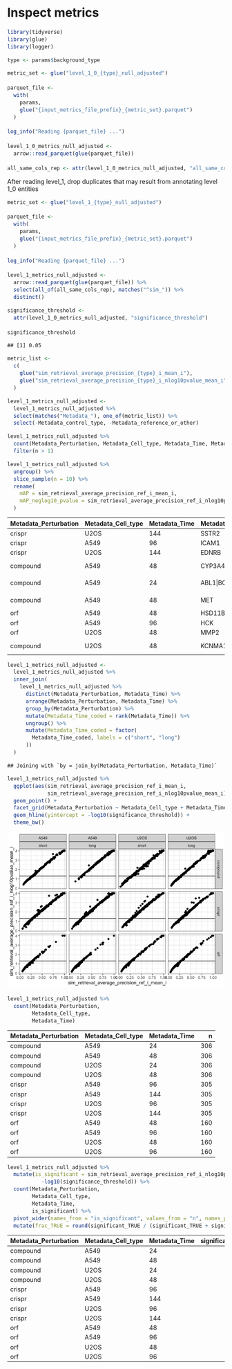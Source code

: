 Inspect metrics
================

``` r
library(tidyverse)
library(glue)
library(logger)
```

``` r
type <- params$background_type
```

``` r
metric_set <- glue("level_1_0_{type}_null_adjusted")

parquet_file <-
  with(
    params,
    glue("{input_metrics_file_prefix}_{metric_set}.parquet")
  )

log_info("Reading {parquet_file} ...")

level_1_0_metrics_null_adjusted <-
  arrow::read_parquet(glue(parquet_file))

all_same_cols_rep <- attr(level_1_0_metrics_null_adjusted, "all_same_cols_rep")
```

After reading level_1, drop duplicates that may result from annotating
level 1_0 entities

``` r
metric_set <- glue("level_1_{type}_null_adjusted")

parquet_file <-
  with(
    params,
    glue("{input_metrics_file_prefix}_{metric_set}.parquet")
  )

log_info("Reading {parquet_file} ...")

level_1_metrics_null_adjusted <-
  arrow::read_parquet(glue(parquet_file)) %>%
  select(all_of(all_same_cols_rep), matches("^sim_")) %>%
  distinct()
```

``` r
significance_threshold <-
  attr(level_1_0_metrics_null_adjusted, "significance_threshold")

significance_threshold
```

    ## [1] 0.05

``` r
metric_list <-
  c(
    glue("sim_retrieval_average_precision_{type}_i_mean_i"),
    glue("sim_retrieval_average_precision_{type}_i_nlog10pvalue_mean_i")
  )
```

``` r
level_1_metrics_null_adjusted <-
  level_1_metrics_null_adjusted %>%
  select(matches("Metadata_"), one_of(metric_list)) %>%
  select(-Metadata_control_type, -Metadata_reference_or_other)
```

``` r
level_1_metrics_null_adjusted %>%
  count(Metadata_Perturbation, Metadata_Cell_type, Metadata_Time, Metadata_broad_sample) %>%
  filter(n > 1)
```

``` r
level_1_metrics_null_adjusted %>%
  ungroup() %>%
  slice_sample(n = 10) %>%
  rename(
    mAP = sim_retrieval_average_precision_ref_i_mean_i,
    mAP_neglog10_pvalue = sim_retrieval_average_precision_ref_i_nlog10pvalue_mean_i
  )
```

<div class="kable-table">

| Metadata_Perturbation | Metadata_Cell_type | Metadata_Time | Metadata_target_list                                                                   | Metadata_broad_sample  |       mAP | mAP_neglog10_pvalue |
|:----------------------|:-------------------|:--------------|:---------------------------------------------------------------------------------------|:-----------------------|----------:|--------------------:|
| crispr                | U2OS               | 144           | SSTR2                                                                                  | BRDN0001480942         | 0.6412698 |           2.7194075 |
| crispr                | A549               | 96            | ICAM1                                                                                  | BRDN0000734502         | 0.3866730 |           1.7681944 |
| crispr                | U2OS               | 144           | EDNRB                                                                                  | BRDN0001489609         | 0.1163098 |           0.6208710 |
| compound              | A549               | 48            | CYP3A4                                                                                 | BRD-K97010173-001-04-1 | 1.0000000 |           4.0000434 |
| compound              | A549               | 24            | ABL1\|BCR\|FGFR1\|FGFR2\|FGFR3\|FGFR4\|FLT3\|KDR\|KIT\|LCK\|LYN\|PDGFRA\|RET\|SRC\|TEK | BRD-K44227013-001-08-0 | 1.0000000 |           4.0000434 |
| compound              | A549               | 48            | MET                                                                                    | BRD-K19477839-001-07-6 | 0.6238604 |           2.7880270 |
| orf                   | A549               | 48            | HSD11B1                                                                                | ccsbBroad304_06403     | 0.0951785 |           0.4860331 |
| orf                   | A549               | 96            | HCK                                                                                    | ccsbBroad304_00733     | 0.3333822 |           1.5232112 |
| orf                   | U2OS               | 48            | MMP2                                                                                   | ccsbBroad304_06588     | 0.1645014 |           0.7449940 |
| compound              | U2OS               | 48            | KCNMA1\|KCNN4\|KCNQ2\|KCNQ4\|KCNQ5                                                     | BRD-K56740996-001-02-1 | 0.1665675 |           0.8735203 |

</div>

``` r
level_1_metrics_null_adjusted <-
  level_1_metrics_null_adjusted %>%
  inner_join(
    level_1_metrics_null_adjusted %>%
      distinct(Metadata_Perturbation, Metadata_Time) %>%
      arrange(Metadata_Perturbation, Metadata_Time) %>%
      group_by(Metadata_Perturbation) %>%
      mutate(Metadata_Time_coded = rank(Metadata_Time)) %>%
      ungroup() %>%
      mutate(Metadata_Time_coded = factor(
        Metadata_Time_coded, labels = c("short", "long")
      ))
  )
```

    ## Joining with `by = join_by(Metadata_Perturbation, Metadata_Time)`

``` r
level_1_metrics_null_adjusted %>%
  ggplot(aes(sim_retrieval_average_precision_ref_i_mean_i,
             sim_retrieval_average_precision_ref_i_nlog10pvalue_mean_i)) +
  geom_point() +
  facet_grid(Metadata_Perturbation ~ Metadata_Cell_type + Metadata_Time_coded) +
  geom_hline(yintercept = -log10(significance_threshold)) +
  theme_bw()
```

![](2.inspect_files/figure-gfm/unnamed-chunk-11-1.png)<!-- -->

``` r
level_1_metrics_null_adjusted %>%
  count(Metadata_Perturbation,
        Metadata_Cell_type,
        Metadata_Time)
```

<div class="kable-table">

| Metadata_Perturbation | Metadata_Cell_type | Metadata_Time |   n |
|:----------------------|:-------------------|:--------------|----:|
| compound              | A549               | 24            | 306 |
| compound              | A549               | 48            | 306 |
| compound              | U2OS               | 24            | 306 |
| compound              | U2OS               | 48            | 306 |
| crispr                | A549               | 96            | 305 |
| crispr                | A549               | 144           | 305 |
| crispr                | U2OS               | 96            | 305 |
| crispr                | U2OS               | 144           | 305 |
| orf                   | A549               | 48            | 160 |
| orf                   | A549               | 96            | 160 |
| orf                   | U2OS               | 48            | 160 |
| orf                   | U2OS               | 96            | 160 |

</div>

``` r
level_1_metrics_null_adjusted %>%
  mutate(is_significant = sim_retrieval_average_precision_ref_i_nlog10pvalue_mean_i > 
           -log10(significance_threshold)) %>%
  count(Metadata_Perturbation,
        Metadata_Cell_type,
        Metadata_Time,
        is_significant) %>%
  pivot_wider(names_from = "is_significant", values_from = "n", names_prefix = "significant_") %>%
  mutate(frac_TRUE = round(significant_TRUE / (significant_TRUE + significant_FALSE), 2))
```

<div class="kable-table">

| Metadata_Perturbation | Metadata_Cell_type | Metadata_Time | significant_FALSE | significant_TRUE | frac_TRUE |
|:----------------------|:-------------------|:--------------|------------------:|-----------------:|----------:|
| compound              | A549               | 24            |                65 |              241 |      0.79 |
| compound              | A549               | 48            |                14 |              292 |      0.95 |
| compound              | U2OS               | 24            |                58 |              248 |      0.81 |
| compound              | U2OS               | 48            |                96 |              210 |      0.69 |
| crispr                | A549               | 96            |                84 |              221 |      0.72 |
| crispr                | A549               | 144           |                68 |              237 |      0.78 |
| crispr                | U2OS               | 96            |                79 |              226 |      0.74 |
| crispr                | U2OS               | 144           |               111 |              194 |      0.64 |
| orf                   | A549               | 48            |               116 |               44 |      0.28 |
| orf                   | A549               | 96            |               121 |               39 |      0.24 |
| orf                   | U2OS               | 48            |                73 |               87 |      0.54 |
| orf                   | U2OS               | 96            |                99 |               61 |      0.38 |

</div>
